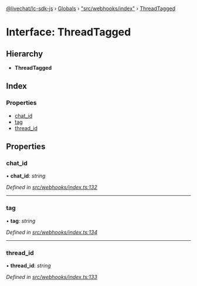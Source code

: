 [@livechat/lc-sdk-js](../README.md) › [Globals](../globals.md) › ["src/webhooks/index"](../modules/_src_webhooks_index_.md) › [ThreadTagged](_src_webhooks_index_.threadtagged.md)

# Interface: ThreadTagged

## Hierarchy

* **ThreadTagged**

## Index

### Properties

* [chat_id](_src_webhooks_index_.threadtagged.md#chat_id)
* [tag](_src_webhooks_index_.threadtagged.md#tag)
* [thread_id](_src_webhooks_index_.threadtagged.md#thread_id)

## Properties

###  chat_id

• **chat_id**: *string*

*Defined in [src/webhooks/index.ts:132](https://github.com/livechat/lc-sdk-js/blob/8143b05/src/webhooks/index.ts#L132)*

___

###  tag

• **tag**: *string*

*Defined in [src/webhooks/index.ts:134](https://github.com/livechat/lc-sdk-js/blob/8143b05/src/webhooks/index.ts#L134)*

___

###  thread_id

• **thread_id**: *string*

*Defined in [src/webhooks/index.ts:133](https://github.com/livechat/lc-sdk-js/blob/8143b05/src/webhooks/index.ts#L133)*
